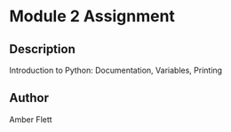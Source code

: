 # Module 2 Assignment

## Description
Introduction to Python: Documentation, Variables, Printing

## Author
Amber Flett